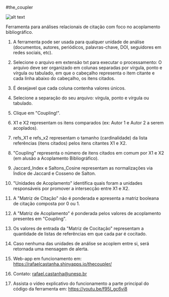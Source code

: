 #the_coupler

![alt text]()

Ferramenta para análises relacionais de citação com foco no acoplamento bibliográfico.

1) A ferramenta pode ser usada para qualquer unidade de análise (documentos, autores, periódicos, palavras-chave, DOI, seguidores em redes sociais, etc).
2) Selecione o arquivo em extensão txt para executar o processamento: O arquivo deve ser organizado em colunas separadas por vírgula, ponto e vírgula ou tabulado, em que o cabeçalho representa o item citante e cada linha abaixo do cabeçalho, os itens citados.
3) É desejavel que cada coluna contenha valores únicos.
4) Selecione a separação do seu arquivo: vírgula, ponto e vírgula ou tabulado.
5) Clique em "Coupling!".
6) X1 e X2 representam os itens comparados (ex: Autor 1 e Autor 2 a serem acoplados).
7) refs_X1 e refs_x2 representam o tamanho (cardinalidade) da lista referências (itens citados) pelos itens citantes X1 e X2.
8) "Coupling" representa o número de itens citados em comum por X1 e X2 (em alusão a Acoplamento Bibliográfico).
9) Jaccard_Index e Saltons_Cosine representam as normalizações via Índice de Jaccard e Cosseno de Salton.
10) "Unidades de Acoplamento" identifica quais foram a unidades responsáveis por promover a intersecção entre X1 e X2.
11) A "Matriz de Citação" não é ponderada e apresenta a matriz booleana de citação composta por 0 ou 1.
12) A "Matriz de Acoplamento" é ponderada pelos valores de acoplamento presentes em "Coupling".
13) Os valores de entrada da "Matriz de Cocitação" representam a quantidade de listas de referências em que cada par é cocitado.
14) Caso nenhuma das unidades de análise se acoplem entre si, será retornada uma mensagem de alerta.
14) Web-app em funcionamento em: https://rafaelcastanha.shinyapps.io/thecoupler/

15) Contato: rafael.castanha@unesp.br

16) Assista o vídeo explicativo do funcionamento a parte principal do código da ferramenta em: https://youtu.be/f95I_gc6vi8
